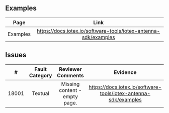 
## Examples
| Page        | Link           |
| :-------------: | :-------------:  | 
| Examples | https://docs.iotex.io/software-tools/iotex-antenna-sdk/examples |


## Issues
| #   | Fault Category | Reviewer Comments | Evidence |
| :--: | :--: | :--: | :--: |
| 18001 | Textual | Missing content - empty page. | https://docs.iotex.io/software-tools/iotex-antenna-sdk/examples |
